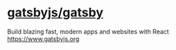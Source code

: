 # [gatsbyjs/gatsby](https://github.com/gatsbyjs/gatsby)

Build blazing fast, modern apps and websites with React https://www.gatsbyjs.org
